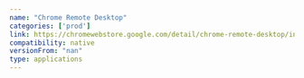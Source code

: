 ```yaml
---
name: "Chrome Remote Desktop"
categories: ['prod']
link: https://chromewebstore.google.com/detail/chrome-remote-desktop/inomeogfingihgjfjlpeplalcfajhgai
compatibility: native
versionFrom: "nan"
type: applications
---
```


